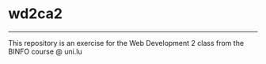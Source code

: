 # wd2ca2
---
This repository is an exercise for the Web Development 2 class from the BINFO course @ uni.lu